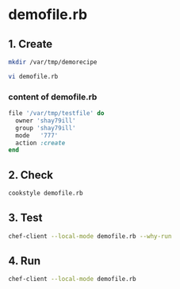 # demofile.rb

## 1. Create

```bash
mkdir /var/tmp/demorecipe

vi demofile.rb
```

### content of demofile.rb

```ruby
file '/var/tmp/testfile' do
  owner 'shay79ill'
  group 'shay79ill'
  mode   '777'
  action :create
end
```

## 2. Check

```bash
cookstyle demofile.rb
```

## 3. Test

```bash
chef-client --local-mode demofile.rb --why-run
```

## 4. Run

```bash
chef-client --local-mode demofile.rb
```
